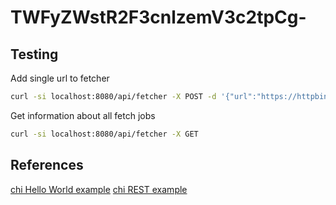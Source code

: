 # TWFyZWstR2F3cnlzemV3c2tpCg-

## Testing

Add single url to fetcher

```bash
curl -si localhost:8080/api/fetcher -X POST -d '{"url":"https://httpbin.org/range/15", "interval":60}'
```

Get information about all fetch jobs

```bash
curl -si localhost:8080/api/fetcher -X GET 
```

## References

[chi Hello World example](https://github.com/go-chi/chi/blob/master/_examples/hello-world/main.go)
[chi REST example](https://github.com/go-chi/chi/blob/master/_examples/rest/main.go)